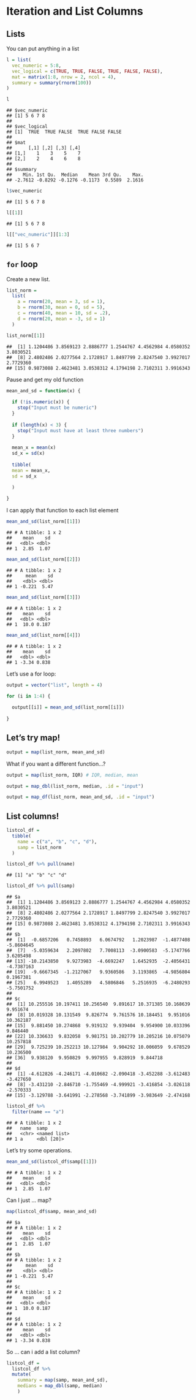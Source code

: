 Iteration and List Columns
================

## Lists

You can put anything in a list

``` r
l = list(
  vec_numeric = 5:8,
  vec_logical = c(TRUE, TRUE, FALSE, TRUE, FALSE, FALSE),
  mat = matrix(1:8, nrow = 2, ncol = 4),
  summary = summary(rnorm(100))
)
```

``` r
l
```

    ## $vec_numeric
    ## [1] 5 6 7 8
    ## 
    ## $vec_logical
    ## [1]  TRUE  TRUE FALSE  TRUE FALSE FALSE
    ## 
    ## $mat
    ##      [,1] [,2] [,3] [,4]
    ## [1,]    1    3    5    7
    ## [2,]    2    4    6    8
    ## 
    ## $summary
    ##    Min. 1st Qu.  Median    Mean 3rd Qu.    Max. 
    ## -2.7612 -0.8292 -0.1276 -0.1173  0.5589  2.1616

``` r
l$vec_numeric
```

    ## [1] 5 6 7 8

``` r
l[[1]]
```

    ## [1] 5 6 7 8

``` r
l[["vec_numeric"]][1:3]
```

    ## [1] 5 6 7

## `for` loop

Create a new list.

``` r
list_norm =
  list(
    a = rnorm(20, mean = 3, sd = 1),
    b = rnorm(30, mean = 0, sd = 5),
    c = rnorm(40, mean = 10, sd = .2),
    d = rnorm(20, mean = -3, sd = 1)
  )
```

``` r
list_norm[[1]]
```

    ##  [1] 1.1204486 3.8569123 2.8886777 1.2544767 4.4562984 4.0580352 3.8030521
    ##  [8] 2.4802486 2.0277564 2.1728917 1.8497799 2.8247540 3.9927017 2.7729360
    ## [15] 0.9873088 2.4623481 3.0538312 4.1794198 2.7102311 3.9916343

Pause and get my old function

``` r
mean_and_sd = function(x) {
  
  if (!is.numeric(x)) {
    stop("Input must be numeric")
  }
  
  if (length(x) < 3) {
    stop("Input must have at least three numbers")
  }
  
  mean_x = mean(x)
  sd_x = sd(x)
  
  tibble(
  mean = mean_x,
  sd = sd_x
  
  )

}
```

I can apply that function to each list element

``` r
mean_and_sd(list_norm[[1]])
```

    ## # A tibble: 1 x 2
    ##    mean    sd
    ##   <dbl> <dbl>
    ## 1  2.85  1.07

``` r
mean_and_sd(list_norm[[2]])
```

    ## # A tibble: 1 x 2
    ##     mean    sd
    ##    <dbl> <dbl>
    ## 1 -0.221  5.47

``` r
mean_and_sd(list_norm[[3]])
```

    ## # A tibble: 1 x 2
    ##    mean    sd
    ##   <dbl> <dbl>
    ## 1  10.0 0.187

``` r
mean_and_sd(list_norm[[4]])
```

    ## # A tibble: 1 x 2
    ##    mean    sd
    ##   <dbl> <dbl>
    ## 1 -3.34 0.838

Let’s use a for loop:

``` r
output = vector("list", length = 4)

for (i in 1:4) {
  
  output[[i]] = mean_and_sd(list_norm[[i]])
  
}
```

## Let’s try map\!

``` r
output = map(list_norm, mean_and_sd)
```

What if you want a different function…?

``` r
output = map(list_norm, IQR) # IQR, median, mean
```

``` r
output = map_dbl(list_norm, median, .id = "input")
```

``` r
output = map_df(list_norm, mean_and_sd, .id = "input")
```

## List columns\!

``` r
listcol_df =
  tibble(
    name = c("a", "b", "c", "d"),
    samp = list_norm
  )
```

``` r
listcol_df %>% pull(name)
```

    ## [1] "a" "b" "c" "d"

``` r
listcol_df %>% pull(samp)
```

    ## $a
    ##  [1] 1.1204486 3.8569123 2.8886777 1.2544767 4.4562984 4.0580352 3.8030521
    ##  [8] 2.4802486 2.0277564 2.1728917 1.8497799 2.8247540 3.9927017 2.7729360
    ## [15] 0.9873088 2.4623481 3.0538312 4.1794198 2.7102311 3.9916343
    ## 
    ## $b
    ##  [1]  -0.6857206   0.7458893   6.0674792   1.2023987  -1.4877408  -5.8604645
    ##  [7]  -5.0359634   2.2097802   7.7008113  -3.0900583  -5.1747766   3.6205498
    ## [13] -10.2143850   9.9273983  -4.6692247   1.6452935  -2.4056431  -4.7387163
    ## [19]  -9.6667345  -1.2127067   9.9360586   3.1193865  -4.9856804   0.1967381
    ## [25]   6.9949523   1.4055289   4.5806846   5.2516935  -6.2480293  -5.7501752
    ## 
    ## $c
    ##  [1] 10.255516 10.197411 10.256540  9.891617 10.371385 10.168639  9.951674
    ##  [8] 10.019328 10.131549  9.826774  9.761576 10.184451  9.951016 10.362187
    ## [15]  9.881450 10.274868  9.919132  9.939404  9.954900 10.033396  9.846440
    ## [22] 10.336633  9.832058  9.981751 10.202779 10.205216 10.075079 10.257818
    ## [29]  9.725239 10.252213 10.127984  9.904292 10.006059  9.678529 10.236500
    ## [36]  9.938120  9.950829  9.997955  9.828919  9.844718
    ## 
    ## $d
    ##  [1] -4.612826 -4.246171 -4.010682 -2.090418 -3.452288 -3.612483 -3.427650
    ##  [8] -3.431210 -2.846710 -1.755469 -4.999921 -3.416854 -3.026118 -2.570333
    ## [15] -3.129788 -3.641991 -2.278568 -3.741899 -3.983649 -2.474168

``` r
listcol_df %>%
  filter(name == "a")
```

    ## # A tibble: 1 x 2
    ##   name  samp        
    ##   <chr> <named list>
    ## 1 a     <dbl [20]>

Let’s try some operations.

``` r
mean_and_sd(listcol_df$samp[[1]])
```

    ## # A tibble: 1 x 2
    ##    mean    sd
    ##   <dbl> <dbl>
    ## 1  2.85  1.07

Can I just … map?

``` r
map(listcol_df$samp, mean_and_sd)
```

    ## $a
    ## # A tibble: 1 x 2
    ##    mean    sd
    ##   <dbl> <dbl>
    ## 1  2.85  1.07
    ## 
    ## $b
    ## # A tibble: 1 x 2
    ##     mean    sd
    ##    <dbl> <dbl>
    ## 1 -0.221  5.47
    ## 
    ## $c
    ## # A tibble: 1 x 2
    ##    mean    sd
    ##   <dbl> <dbl>
    ## 1  10.0 0.187
    ## 
    ## $d
    ## # A tibble: 1 x 2
    ##    mean    sd
    ##   <dbl> <dbl>
    ## 1 -3.34 0.838

So … can i add a list column?

``` r
listcol_df =  
  listcol_df %>%
  mutate(
    summary = map(samp, mean_and_sd),
    medians = map_dbl(samp, median)
    )
```
